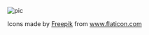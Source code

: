 ![pic](https://notabug.org/Gibsol/i3wm-config/src/master/i3wm.jpg)

 <div>Icons made by <a href="https://www.freepik.com" title="Freepik">Freepik</a> from <a href="https://www.flaticon.com/" title="Flaticon">www.flaticon.com</a></div>